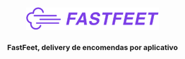 <h1 align="center">
  <img alt="Fastfeet" title="Fastfeet" src="logo.png" width="300px" />
</h1>



<h3 align="center">
  FastFeet, delivery de encomendas por aplicativo
</h3>
